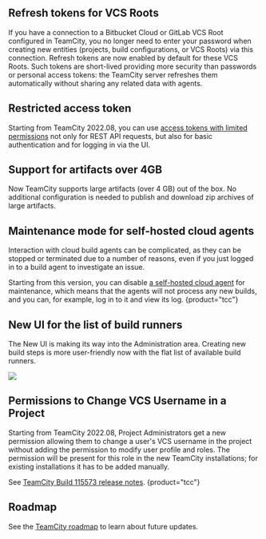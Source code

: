 [//]: # (title: What's New in TeamCity 2022.08)
[//]: # (auxiliary-id: What's New in TeamCity 2022.08;What's New in TeamCity)

## Refresh tokens for VCS Roots

If you have a connection to a Bitbucket Cloud or GitLab VCS Root configured in TeamCity, you no longer need to enter your password when creating new entities
(projects, build configurations, or VCS Roots) via this connection.
Refresh tokens are now enabled by default for these VCS Roots. Such tokens are short-lived providing more security than passwords or personal access tokens:
the TeamCity server refreshes them automatically without sharing any related data with agents.

## Restricted access token

Starting from TeamCity 2022.08, you can use [access tokens with limited permissions](configuring-your-user-profile.md#token-scope) not only for REST API requests, but also for basic authentication and for logging in via the UI.

## Support for artifacts over 4GB

Now TeamCity supports large artifacts (over 4 GB) out of the box. No additional configuration is needed to publish and download zip archives of large artifacts.

##  Maintenance mode for self-hosted cloud agents

Interaction with cloud build agents can be complicated, as they can be stopped or terminated due to a number of reasons,
even if you just logged in to a build agent to investigate an issue.

Starting from this version, you can disable [a self-hosted cloud agent](teamcity-cloud-subscription-and-licensing.md#cloud-self-hosted-agents) for maintenance, which means
that the agents will not process any new builds, and you can, for example, log in to it and view its log.
{product="tcc"}

## New UI for the list of build runners

The New UI is making its way into the Administration area. Creating new build steps is more user-friendly now with the flat list of available build runners.

<img src="flat-list-build-runners.png" />


## Permissions to Change VCS Username in a Project

Starting from TeamCity 2022.08, Project Administrators get a new permission allowing them to change a user's VCS username in the project without adding the permission to modify user profile and roles.
The permission will be present for this role in the new TeamCity installations; for existing installations it has to be added manually.

See [TeamCity Build 115573 release notes](teamcity-release-notes-build-115573.md).
{product="tcc"}

## Roadmap

See the [TeamCity roadmap](https://www.jetbrains.com/teamcity/roadmap/#teamcity-roadmap) to learn about future updates.
